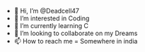 - 👋 Hi, I’m @Deadcell47
- 👀 I’m interested in Coding
- 🌱 I’m currently learning C
- 💞️ I’m looking to collaborate on my Dreams
- 📫 How to reach me = Somewhere in india

<!---
Deadcell47/Deadcell47 is a ✨ special ✨ repository because its `README.md` (this file) appears on your GitHub profile.
You can click the Preview link to take a look at your changes.
--->
